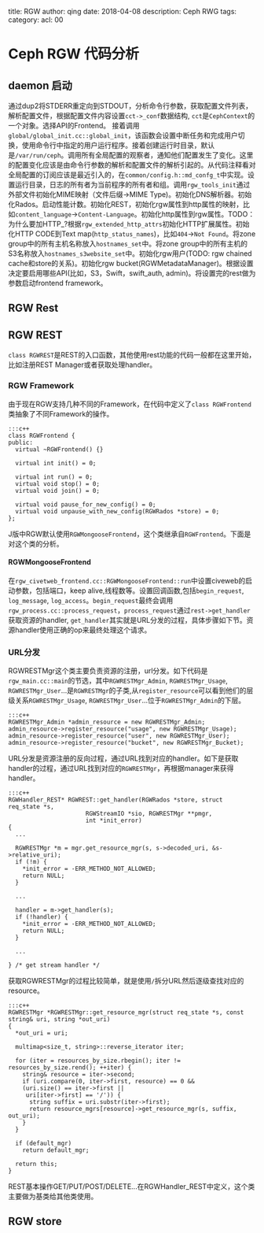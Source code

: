 title: RGW
author: qing
date: 2018-04-08
description: Ceph RWG
tags:
category:
acl: 00

# Ceph RGW 代码分析

## daemon 启动

通过dup2将STDERR重定向到STDOUT，分析命令行参数，获取配置文件列表，解析配置文件，根据配置文件内容设置`cct->_conf`数据结构, `cct`是`CephContext`的一个对象。选择API的Frontend。 接着调用`global/global_init.cc::global_init`，该函数会设置中断任务和完成用户切换，使用命令行中指定的用户运行程序。接着创建运行时目录，默认是`/var/run/ceph`。调用所有全局配置的观察者，通知他们配置发生了变化。这里的配置变化应该是由命令行参数的解析和配置文件的解析引起的。从代码注释看对全局配置的订阅应该是最近引入的，在`common/config.h::md_confg_t`中实现。设置运行目录，日志的所有者为当前程序的所有者和组。调用`rgw_tools_init`通过外部文件初始化MIME映射（文件后缀->MIME Type)。初始化DNS解析器。初始化Rados。启动性能计数。初始化REST，初始化rgw属性到http属性的映射，比如`content_language`->`Content-Language`。初始化http属性到rgw属性。TODO：为什么要加HTTP_?根据`rgw_extended_http_attrs`初始化HTTP扩展属性。初始化HTTP CODE到Text map(`http_status_names`)，比如`404`->`Not Found`。将zone group中的所有主机名称放入`hostnames_set`中。将zone group中的所有主机的S3名称放入`hostnames_s3website_set`中。初始化rgw用户(TODO: rgw chained cache和store的关系)。初始化rgw bucket(RGWMetadataManager)。根据设置决定要启用哪些API(比如，S3，Swift，swift_auth, admin)。将设置完的rest做为参数启动frontend framework。

## RGW Rest

## RGW REST

`class RGWREST`是REST的入口函数，其他使用rest功能的代码一般都在这里开始，比如注册REST Manager或者获取处理handler。

### RGW Framework

由于现在RGW支持几种不同的Framework，在代码中定义了`class RGWFrontend`类抽象了不同Framework的操作。

    :::c++
    class RGWFrontend {
    public:
      virtual ~RGWFrontend() {}
    
      virtual int init() = 0;
    
      virtual int run() = 0;
      virtual void stop() = 0;
      virtual void join() = 0;
    
      virtual void pause_for_new_config() = 0;
      virtual void unpause_with_new_config(RGWRados *store) = 0;
    };

J版中RGW默认使用`RGWMongooseFrontend`，这个类继承自`RGWFrontend`。下面是对这个类的分析。


#### RGWMongooseFrontend

在`rgw_civetweb_frontend.cc::RGWMongooseFrontend::run`中设置civeweb的启动参数，包括端口，keep alive,线程数等。设置回调函数,包括`begin_request`, `log_message`, `log_access`。`begin_request`最终会调用`rgw_process.cc::process_request`，`process_request`通过`rest->get_handler`获取资源的handler, `get_handler`其实就是URL分发的过程，具体步骤如下节。资源handler使用正确的op来最终处理这个请求。

### URL分发

RGWRESTMgr这个类主要负责资源的注册，url分发。如下代码是`rgw_main.cc::main`的节选，其中`RGWRESTMgr_Admin`, `RGWRESTMgr_Usage`, `RGWRESTMgr_User`...是`RGWRESTMgr`的子类,从`register_resource`可以看到他们的层级关系`RGWRESTMgr_Usage`, `RGWRESTMgr_User`...位于`RGWRESTMgr_Admin`的下层。

    :::c++
    RGWRESTMgr_Admin *admin_resource = new RGWRESTMgr_Admin;
    admin_resource->register_resource("usage", new RGWRESTMgr_Usage);
    admin_resource->register_resource("user", new RGWRESTMgr_User);
    admin_resource->register_resource("bucket", new RGWRESTMgr_Bucket);

URL分发是资源注册的反向过程，通过URL找到对应的handler。如下是获取handler的过程，通过URL找到对应的`RGWRESTMgr`，再根据manager来获得handler。

    :::c++
    RGWHandler_REST* RGWREST::get_handler(RGWRados *store, struct req_state *s,
    				      RGWStreamIO *sio, RGWRESTMgr **pmgr,
    				      int *init_error)
    {
      ...
    
      RGWRESTMgr *m = mgr.get_resource_mgr(s, s->decoded_uri, &s->relative_uri);
      if (!m) {
        *init_error = -ERR_METHOD_NOT_ALLOWED;
        return NULL;
      }
 
      ...   

      handler = m->get_handler(s);
      if (!handler) {
        *init_error = -ERR_METHOD_NOT_ALLOWED;
        return NULL;
      }

      ...

    } /* get stream handler */

获取RGWRESTMgr的过程比较简单，就是使用`/`拆分URL然后逐级查找对应的resource。

    :::c++
    RGWRESTMgr *RGWRESTMgr::get_resource_mgr(struct req_state *s, const string& uri, string *out_uri)
    {
      *out_uri = uri;
    
      multimap<size_t, string>::reverse_iterator iter;
    
      for (iter = resources_by_size.rbegin(); iter != resources_by_size.rend(); ++iter) {
        string& resource = iter->second;
        if (uri.compare(0, iter->first, resource) == 0 &&
    	(uri.size() == iter->first ||
    	 uri[iter->first] == '/')) {
          string suffix = uri.substr(iter->first);
          return resource_mgrs[resource]->get_resource_mgr(s, suffix, out_uri);
        }
      }
    
      if (default_mgr)
        return default_mgr;
    
      return this;
    }


REST基本操作GET/PUT/POST/DELETE...在RGWHandler_REST中定义，这个类主要做为基类给其他类使用。

## RGW store
